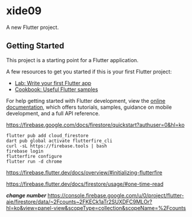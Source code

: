 # xide09

A new Flutter project.

## Getting Started

This project is a starting point for a Flutter application.

A few resources to get you started if this is your first Flutter project:

- [Lab: Write your first Flutter app](https://docs.flutter.dev/get-started/codelab)
- [Cookbook: Useful Flutter samples](https://docs.flutter.dev/cookbook)

For help getting started with Flutter development, view the
[online documentation](https://docs.flutter.dev/), which offers tutorials,
samples, guidance on mobile development, and a full API reference.

https://firebase.google.com/docs/firestore/quickstart?authuser=0&hl=ko
```
flutter pub add cloud_firestore
dart pub global activate flutterfire_cli
curl -sL https://firebase.tools | bash
firebase login
flutterfire configure
flutter run -d chrome
```

https://firebase.flutter.dev/docs/overview/#initializing-flutterfire


https://firebase.flutter.dev/docs/firestore/usage/#one-time-read

***change number***
https://console.firebase.google.com/u/0/project/flutter-aie/firestore/data/~2Fcounts~2FKECk1aTr2SUXDFC9MLOr?hl=ko&view=panel-view&scopeType=collection&scopeName=%2Fcounts
